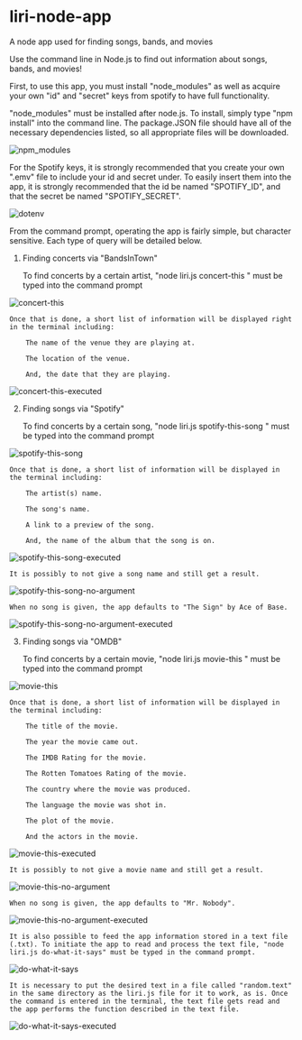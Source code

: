 # liri-node-app
A node app used for finding songs, bands, and movies

Use the command line in Node.js to find out information about songs, bands, and movies!

First, to use this app, you must install "node_modules" as well as acquire your own "id" and "secret" keys from spotify to have full functionality. 

"node_modules" must be installed after node.js. To install, simply type "npm install" into the command line. The package.JSON file should have all of the necessary dependencies listed, so all appropriate files will be downloaded.

![npm_modules](.\images\npminstall.png)

For the Spotify keys, it is strongly recommended that you create your own ".emv" file to include your id and secret under. To easily insert them into the app, it is strongly recommended that the id be named "SPOTIFY_ID", and that the secret be named "SPOTIFY_SECRET". 

![dotenv](.\images\dotenv.png)

From the command prompt, operating the app is fairly simple, but character sensitive. Each type of query will be detailed below.

1. Finding concerts via "BandsInTown"

    To find concerts by a certain artist, "node liri.js concert-this <artist-name-here>" must be typed into the command prompt

![concert-this](\images\concert-this.png)

    Once that is done, a short list of information will be displayed right in the terminal including:

        The name of the venue they are playing at.

        The location of the venue.

        And, the date that they are playing.

![concert-this-executed](\images\concert-this-executed.png)

2. Finding songs via "Spotify"

    To find concerts by a certain song, "node liri.js spotify-this-song <song-name-here>" must be typed into the command prompt

![spotify-this-song](\images\spotify-this-song.png)

    Once that is done, a short list of information will be displayed in the terminal including:

        The artist(s) name.

        The song's name.

        A link to a preview of the song.

        And, the name of the album that the song is on.

![spotify-this-song-executed](\images\spotify-this-song-executed.png)

    It is possibly to not give a song name and still get a result. 

![spotify-this-song-no-argument](\images\spotify-this-song-no-argument.png)

    When no song is given, the app defaults to "The Sign" by Ace of Base.

![spotify-this-song-no-argument-executed](\images\spotify-this-song-no-argument-executed.png)

3. Finding songs via "OMDB"

    To find concerts by a certain movie, "node liri.js movie-this <movie-name-here>" must be typed into the command prompt

![movie-this](\images\movie-this.png)

    Once that is done, a short list of information will be displayed in the terminal including:

        The title of the movie.

        The year the movie came out.

        The IMDB Rating for the movie.

        The Rotten Tomatoes Rating of the movie.

        The country where the movie was produced.

        The language the movie was shot in.

        The plot of the movie.

        And the actors in the movie.

![movie-this-executed](\images\movie-this-executed.png)

    It is possibly to not give a movie name and still get a result. 

![movie-this-no-argument](\images\movie-this-no-argument.png)

    When no song is given, the app defaults to "Mr. Nobody".

![movie-this-no-argument-executed](\images\movie-this-no-argument-executed.png)

    It is also possible to feed the app information stored in a text file (.txt). To initiate the app to read and process the text file, "node liri.js do-what-it-says" must be typed in the command prompt.

![do-what-it-says](\images\do-what-it-says.png)

    It is necessary to put the desired text in a file called "random.text" in the same directory as the liri.js file for it to work, as is. Once the command is entered in the terminal, the text file gets read and the app performs the function described in the text file.

![do-what-it-says-executed](\images\do-what-it-says-executed.png)